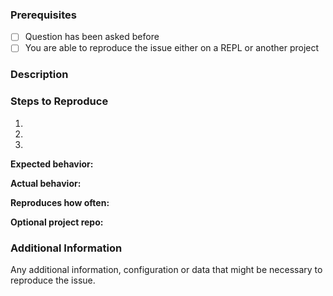 ### Prerequisites
<!-- If correct, replace [ ] with [x] -->
- [ ] Question has been asked before
- [ ] You are able to reproduce the issue either on a REPL or another project

### Description

### Steps to Reproduce

1. 
2. 
3. 

**Expected behavior:**

**Actual behavior:**

**Reproduces how often:**

**Optional project repo:**

### Additional Information

Any additional information, configuration or data that might be necessary to reproduce the issue.